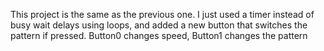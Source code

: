 This project is the same as the previous one. I just used a timer instead of busy wait delays using loops, and added a new button that 
switches the pattern if pressed. Button0 changes speed, Button1 changes the pattern
